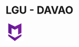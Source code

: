 # LGU - DAVAO
![alt text](https://github.com/adam-p/markdown-here/raw/master/src/common/images/icon48.png "Logo Title Text 1")
